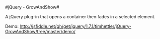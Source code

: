#jQuery - GrowAndShow#

A jQuery plug-in that opens a container then fades in a selected element.

Demo: http://jsfiddle.net/gh/get/jquery/1.7.1/timhettler/jQuery-GrowAndShow/tree/master/demo/